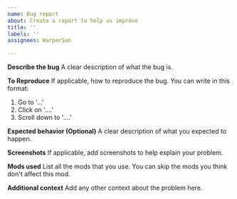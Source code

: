 ```yaml
---
name: Bug report
about: Create a report to help us improve
title: ''
labels: ''
assignees: WarperSan

---
```


**Describe the bug**
A clear description of what the bug is.

**To Reproduce**
If applicable, how to reproduce the bug. You can write in this format:
1. Go to '...'
2. Click on '....'
3. Scroll down to '....'

**Expected behavior (Optional)**
A clear description of what you expected to happen.

**Screenshots**
If applicable, add screenshots to help explain your problem.

**Mods used**
List all the mods that you use. You can skip the mods you think don't affect this mod.

**Additional context**
Add any other context about the problem here.
